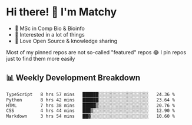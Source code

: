 # Hi there! 👋 I'm Matchy

- 🧬 MSc in Comp Bio & Bioinfo
- 🎈 Interested in a lot of things
- 💜 Love Open Source & knowledge sharing

Most of my pinned repos are not so-called "featured" repos 😂 I pin repos just to find them more easily

## 📊 Weekly Development Breakdown

<!--START_SECTION:waka-->

```txt
TypeScript   8 hrs 57 mins   ██████░░░░░░░░░░░░░░░░░░░   24.36 %
Python       8 hrs 42 mins   ██████░░░░░░░░░░░░░░░░░░░   23.64 %
HTML         7 hrs 38 mins   █████▒░░░░░░░░░░░░░░░░░░░   20.76 %
CSS          4 hrs 44 mins   ███▒░░░░░░░░░░░░░░░░░░░░░   12.90 %
Markdown     3 hrs 54 mins   ██▓░░░░░░░░░░░░░░░░░░░░░░   10.60 %
```

<!--END_SECTION:waka-->
